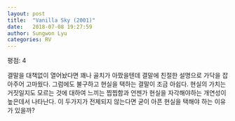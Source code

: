 ```yaml
---
layout: post
title:  "Vanilla Sky (2001)"
date:   2018-07-08 19:27:59
author: Sungwon Lyu
categories: RV
---
```


평점: 4

결말을 대책없이 열어놨다면 꽤나 골치가 아팠을텐데 결말에 친절한 설명으로 가닥을 잡아주어 고마웠다. 그럼에도 불구하고 현실을 택하는 결말이 조금 아쉽다. 현실의 가치는 거짓일지도 모르는 것에 대하여 느끼는 찝찝함과 언젠가 현실을 자각해야하는 개연성이 높은데서 나타난다. 이 두가지가 전제되지 않는다면 굳이 아픈 현실을 택해야 하는 이유가 있을까?